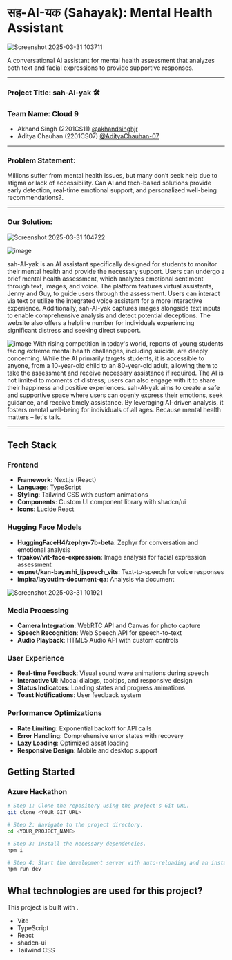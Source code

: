 # सह-AI-यक (Sahayak): Mental Health Assistant


![Screenshot 2025-03-31 103711](https://github.com/user-attachments/assets/3b53fc30-0338-45a1-a570-8763f2b86d99)

A conversational AI assistant for mental health assessment that analyzes both text and facial expressions to provide supportive responses.

---

### Project Title: sah-AI-yak 🛠️

### Team Name:  Cloud 9
- Akhand Singh (2201CS11) [@akhandsinghjr](https://github.com/akhandsinghjr)
- Aditya Chauhan (2201CS07) [@AdityaChauhan-07](https://github.com/AdityaChauhan-07)
---

### Problem Statement:
Millions suffer from mental health issues, but many don’t seek help due to stigma or lack of accessibility. Can AI and tech-based solutions provide early detection, real-time emotional support, and personalized well-being recommendations?.

---

### Our Solution:


![Screenshot 2025-03-31 104722](https://github.com/user-attachments/assets/ff447a7e-e0bf-4956-b3e3-eb903f482827)



![image](https://github.com/user-attachments/assets/2b343287-b03c-4aae-a5da-763e995c5d85)

sah-AI-yak is an AI assistant specifically designed for students to monitor their mental health and provide the necessary support. Users can undergo a brief mental health assessment, which analyzes emotional sentiment through text, images, and voice. The platform features virtual assistants, Jenny and Guy, to guide users through the assessment. Users can interact via text or utilize the integrated voice assistant for a more interactive experience. Additionally, sah-AI-yak captures images alongside text inputs to enable comprehensive analysis and detect potential deceptions. The website also offers a helpline number for individuals experiencing significant distress and seeking direct support.

![image](https://github.com/user-attachments/assets/19eeed85-5ee1-4ef6-b7f2-447935e7a12a)
With rising competition in today's world, reports of young students facing extreme mental health challenges, including suicide, are deeply concerning. While the AI primarily targets students, it is accessible to anyone, from a 10-year-old child to an 80-year-old adult, allowing them to take the assessment and receive necessary assistance if required. The AI is not limited to moments of distress; users can also engage with it to share their happiness and positive experiences. sah-AI-yak aims to create a safe and supportive space where users can openly express their emotions, seek guidance, and receive timely assistance. By leveraging AI-driven analysis, it fosters mental well-being for individuals of all ages. Because mental health matters – let's talk.

---


## Tech Stack

### Frontend
- **Framework**: Next.js (React)
- **Language**: TypeScript
- **Styling**: Tailwind CSS with custom animations
- **Components**: Custom UI component library with shadcn/ui
- **Icons**: Lucide React

### Hugging Face Models
- **HuggingFaceH4/zephyr-7b-beta**: Zephyr for conversation and emotional analysis
- **trpakov/vit-face-expression**: Image analysis for facial expression assessment
- **espnet/kan-bayashi_ljspeech_vits**: Text-to-speech for voice responses
- **impira/layoutlm-document-qa**: Analysis via document

![Screenshot 2025-03-31 101921](https://github.com/user-attachments/assets/012e9e50-b555-404f-b05a-4f4f2666ca79)


### Media Processing
- **Camera Integration**: WebRTC API and Canvas for photo capture
- **Speech Recognition**: Web Speech API for speech-to-text
- **Audio Playback**: HTML5 Audio API with custom controls

### User Experience
- **Real-time Feedback**: Visual sound wave animations during speech
- **Interactive UI**: Modal dialogs, tooltips, and responsive design
- **Status Indicators**: Loading states and progress animations
- **Toast Notifications**: User feedback system

### Performance Optimizations
- **Rate Limiting**: Exponential backoff for API calls
- **Error Handling**: Comprehensive error states with recovery
- **Lazy Loading**: Optimized asset loading
- **Responsive Design**: Mobile and desktop support

## Getting Started

### Azure Hackathon

```sh
# Step 1: Clone the repository using the project's Git URL.
git clone <YOUR_GIT_URL>

# Step 2: Navigate to the project directory.
cd <YOUR_PROJECT_NAME>

# Step 3: Install the necessary dependencies.
npm i

# Step 4: Start the development server with auto-reloading and an instant preview.
npm run dev
```

## What technologies are used for this project?

This project is built with .

- Vite
- TypeScript
- React
- shadcn-ui
- Tailwind CSS
